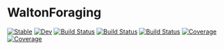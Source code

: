 # WaltonForaging

[![Stable](https://img.shields.io/badge/docs-stable-blue.svg)](https://DarioSarra.github.io/WaltonForaging.jl/stable)
[![Dev](https://img.shields.io/badge/docs-dev-blue.svg)](https://DarioSarra.github.io/WaltonForaging.jl/dev)
[![Build Status](https://travis-ci.com/DarioSarra/WaltonForaging.jl.svg?branch=master)](https://travis-ci.com/DarioSarra/WaltonForaging.jl)
[![Build Status](https://ci.appveyor.com/api/projects/status/github/DarioSarra/WaltonForaging.jl?svg=true)](https://ci.appveyor.com/project/DarioSarra/WaltonForaging-jl)
[![Build Status](https://api.cirrus-ci.com/github/DarioSarra/WaltonForaging.jl.svg)](https://cirrus-ci.com/github/DarioSarra/WaltonForaging.jl)
[![Coverage](https://codecov.io/gh/DarioSarra/WaltonForaging.jl/branch/master/graph/badge.svg)](https://codecov.io/gh/DarioSarra/WaltonForaging.jl)
[![Coverage](https://coveralls.io/repos/github/DarioSarra/WaltonForaging.jl/badge.svg?branch=master)](https://coveralls.io/github/DarioSarra/WaltonForaging.jl?branch=master)
